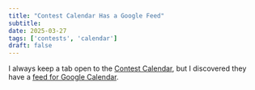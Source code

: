 ```yaml
---
title: "Contest Calendar Has a Google Feed"
subtitle:
date: 2025-03-27
tags: ['contests', 'calendar']
draft: false
---
```


I always keep a tab open to the
[Contest Calendar](https://www.contestcalendar.com/weeklycont.php#17762),
but I discovered they have a
[feed for Google Calendar](https://calendar.google.com/calendar/u/0/embed?src=9o3or51jjdsantmsqoadmm949k@group.calendar.google.com&ctz=Etc/GMT).

<!--more-->
